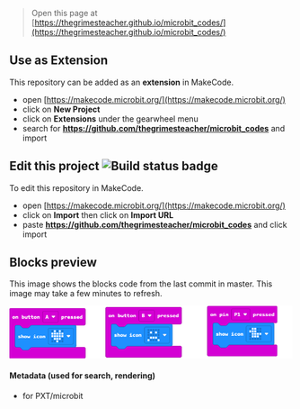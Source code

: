 
> Open this page at [https://thegrimesteacher.github.io/microbit_codes/](https://thegrimesteacher.github.io/microbit_codes/)

## Use as Extension

This repository can be added as an **extension** in MakeCode.

* open [https://makecode.microbit.org/](https://makecode.microbit.org/)
* click on **New Project**
* click on **Extensions** under the gearwheel menu
* search for **https://github.com/thegrimesteacher/microbit_codes** and import

## Edit this project ![Build status badge](https://github.com/thegrimesteacher/microbit_codes/workflows/MakeCode/badge.svg)

To edit this repository in MakeCode.

* open [https://makecode.microbit.org/](https://makecode.microbit.org/)
* click on **Import** then click on **Import URL**
* paste **https://github.com/thegrimesteacher/microbit_codes** and click import

## Blocks preview

This image shows the blocks code from the last commit in master.
This image may take a few minutes to refresh.

![A rendered view of the blocks](https://github.com/thegrimesteacher/microbit_codes/raw/master/.github/makecode/blocks.png)

#### Metadata (used for search, rendering)

* for PXT/microbit
<script src="https://makecode.com/gh-pages-embed.js"></script><script>makeCodeRender("{{ site.makecode.home_url }}", "{{ site.github.owner_name }}/{{ site.github.repository_name }}");</script>
